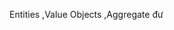 [](0.TrangBia.md)
[](0.DanhSach.md)
[](0.LoiCamOn_LoiMoDau.md)

[](1.0.GioiThieuChung.md)
[](1.1.GioiThieuMicroservice.md)
[](1.2.GioiThieuBaiToanHoaDonDienTu.md)
[](1.3.GioiThieuDDD.md)

[](2.0.ApDungDDDVoiBaiToanNghiepVu.md)

[](3.0.TrienKhaiKienTrucMicroservice.md)

[](0.KetLuan_TongKet.md)
[](_.TaiLieuThamKhao.md)


<!--! Mối quan hệ đối xứng-->
<!--Mối quan hệ bất đối xứng-->

<!--! mẫu chiến lược (Strategic patterns)-->
<!--!Phân rã các miền phức tạp (Decomposition of complex domains)-->

Entities ,Value Objects ,Aggregate đư

<!--!Mẫu nhà xưởng (Factory Pattern)-->

<!--mẫu kho lưu trữ (Repository Pattern)-->

<!--Domain Services dịch vụ miền-->
<!--Domain Service Pattern-->
<!--Characteristics of Domain Services đặc điểm-->

<!--Dịch vụ ứng dụng (app sẻvice)-->

<!--Dịch vụ cơ sở hạ tầng-->
<!---->